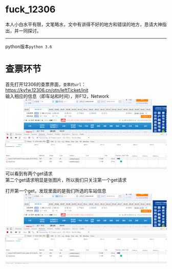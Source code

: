 fuck_12306
=========

本人小白水平有限，文笔略水，文中有讲得不好的地方和错误的地方，恳请大神指出，并一同探讨。
***
python版本`python 3.6`

# 查票环节<br>
首先打开12306的查票界面，`查票的url`：https://kyfw.12306.cn/otn/leftTicket/init<br>
输入相应的信息（即车站和时间），并F12，Network<br>
![](https://github.com/J-crow/fuck_12306/raw/master/image/check.png)<br>
可以看到有两个get请求<br>
第二个get请求明显是张图片，所以我们只关注第一个get请求<br>

打开第一个get，发现里面的是我们所选的车站信息 ![](https://github.com/J-crow/fuck_12306/raw/master/image/check.png)<br>
